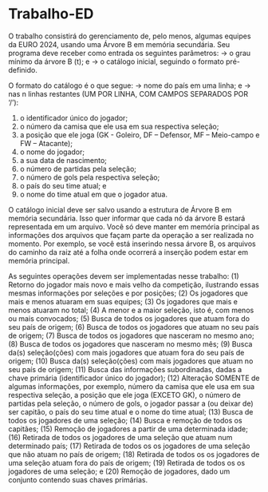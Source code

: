 # Trabalho-ED
  O trabalho consistirá do gerenciamento de, pelo menos, algumas equipes da EURO 2024, usando uma
Árvore B em memória secundária. Seu programa deve receber como entrada os seguintes parâmetros:
→ o grau mínimo da árvore B (t); e
→ o catálogo inicial, seguindo o formato pré-definido.

  O formato do catálogo é o que segue:
-> nome do país em uma linha; e
-> nas n linhas restantes (UM POR LINHA, COM CAMPOS SEPARADOS POR ‘/’):

1. o identificador único do jogador;
2. o número da camisa que ele usa em sua respectiva seleção;
3. a posição que ele joga (GK - Goleiro, DF – Defensor, MF – Meio-campo e FW – Atacante);
4. o nome do jogador;
5. a sua data de nascimento;
6. o número de partidas pela seleção;
7. o número de gols pela respectiva seleção;
8. o país do seu time atual; e
9. o nome do time atual em que o jogador atua.

  O catálogo inicial deve ser salvo usando a estrutura de Árvore B em memória secundária. Isso quer informar
que cada nó da árvore B estará representada em um arquivo. Você só deve manter em memória principal as
informações dos arquivos que façam parte da operação a ser realizada no momento. Por exemplo, se você
está inserindo nessa árvore B, os arquivos do caminho da raiz até a folha onde ocorrerá a inserção podem
estar em memória principal.

As seguintes operações devem ser implementadas nesse trabalho:
(1) Retorno do jogador mais novo e mais velho da competição, ilustrando essas mesmas informações
por seleções e por posições;
(2) Os jogadores que mais e menos atuaram em suas equipes;
(3) Os jogadores que mais e menos atuaram no total;
(4) A menor e a maior seleção, isto é, com menos ou mais convocados;
(5) Busca de todos os jogadores que atuam fora do seu país de origem;
(6) Busca de todos os jogadores que atuam no seu país de origem;
(7) Busca de todos os jogadores que nasceram no mesmo ano;
(8) Busca de todos os jogadores que nasceram no mesmo mês;
(9) Busca da(s) seleção(ções) com mais jogadores que atuam fora do seu país de origem;
(10) Busca da(s) seleção(ções) com mais jogadores que atuam no seu país de origem;
(11) Busca das informações subordinadas, dadas a chave primária (identificador único do jogador);
(12) Alteração SOMENTE de algumas informações, por exemplo, número da camisa que ele usa em
sua respectiva seleção, a posição que ele joga (EXCETO GK), o número de partidas pela seleção, o
número de gols, o jogador passar a (ou deixar de) ser capitão, o país do seu time atual e o nome do
time atual;
(13) Busca de todos os jogadores de uma seleção;
(14) Busca e remoção de todos os capitães;
(15) Remoção de jogadores a partir de uma determinada idade;
(16) Retirada de todos os jogadores de uma seleção que atuam num determinado país;
(17) Retirada de todos os os jogadores de uma seleção que não atuam no país de origem;
(18) Retirada de todos os os jogadores de uma seleção atuam fora do país de origem;
(19) Retirada de todos os os jogadores de uma seleção; e
(20) Remoção de jogadores, dado um conjunto contendo suas chaves primárias.
